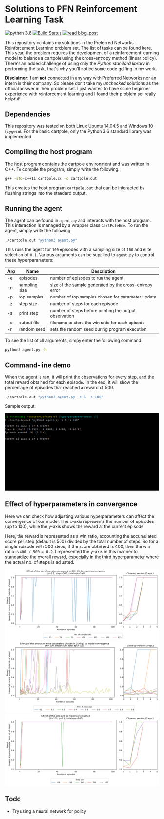 # Solutions to PFN Reinforcement Learning Task

![python 3.6](https://img.shields.io/badge/python-3.6-blue.svg)
[![Build Status](https://travis-ci.org/ljvmiranda921/pfn-rl-practice.svg?branch=master)](https://travis-ci.org/ljvmiranda921/pfn-rl-practice)
[![read blog_post](https://img.shields.io/badge/read-blog_post-brightgreen.svg)](https://ljvmiranda921.github.io/notebook/2017/11/26/a-brief-soiree-with-reinforcement-learning/)

This repository contains my solutions in the Preferred Networks Reinforcement
Learning problem set. The list of tasks can be found [here](https://github.com/pfnet/intern-coding-tasks/tree/master/2017/ml).
This year, the problem requires the development of a reinforcement learning
model to balance a cartpole using the cross-entropy method (linear policy).
There's an added challenge of using only the *Python standard library* in
performing the task, that's why you'll notice some code golfing in my work.

**Disclaimer:** I am **not** connected in any way with Preferred Networks
nor an intern in their company. So please don't take my *unchecked*
solutions as the official answer in their problem set. I just wanted to have some beginner
experience with reinforcement learning and I found their problem set really helpful!

## Dependencies

This repository was tested on both Linux Ubuntu 14.04.5 and Windows 10 (`cygwin`).
For the basic cartpole, only the Python 3.6 standard library was implemented.

## Compiling the host program

The host program contains the cartpole environment and was written in C++.
To compile the program, simply write the following:

```bash
g++ -std=c++11 cartpole.cc -o cartpole.out
```

This creates the host program `cartpole.out` that can be interacted by
flushing strings into the standard output.

## Running the agent

The agent can be found in `agent.py` and interacts with the host program.
This interaction is managed by a wrapper class `CartPoleEnv`. To run the
agent, simply write the following:

```bash
./cartpole.out "python3 agent.py"
```

This runs the agent for `100` episodes with a sampling size of `100` and
elite selection of `0.1`. Various arguments can be supplied to `agent.py`
to control these hyperparameters:

| Arg | Name          | Description                                                              |
|-----|---------------|--------------------------------------------------------------------------|
| -e  | episodes      | number of episodes to run the agent                                      |
| -n  | sampling size | size of the sample generated by the cross-entropy error                  |
| -p  | top samples   | number of top samples chosen for parameter update                        |
| -z  | step size     | number of steps for each episode                                         |
| -s  | print step    | number of steps before printing the output observation                   |
| -o  | output file   | filename to store the win ratio for each episode                         |
| -r  | random seed   | sets the random seed during program execution                            |

To see the list of all arguments, simpy enter the following command:

```bash
python3 agent.py -h
```

## Command-line demo

When the agent is ran, it will print the observations for every step, and the
total reward obtained for each episode. In the end, it will show the percentage
of episodes that reached a reward of 500.

```bash
./cartpole.out "python3 agent.py -e 5 -s 100"
```

Sample output:

![Sample output](./docs/pfn-demo.gif "Cartpole demo")

## Effect of hyperparameters in convergence

Here we can check how adjusting various hyperparameters can affect the
convergence of our model. The x-axis represents the number of episodes
(up to 100), while the y-axis shows the reward at the current episode.

Here, the reward is represented as a win ratio, accounting the accumulated
score per step (default is 500) divided by the total number of steps. So
for a single episode with 500 steps, if the score obtained is 400, then the
win ratio is `400 / 500 = 0.2`. I represented the y-axis in this manner to
standardize the overall reward, especially in the third hyperparameter where
the actual no. of steps is adjusted.

![Effect of sampling size](./docs/n_val_demo.png "Effect of sampling size")
![Effect of elite parameter selection](./docs/p_val_demo.png "Effect of elite parameter selection")
![Effect of step size](./docs/z_val_demo.png "Effect of step size")

## Todo

- Try using a neural network for policy
